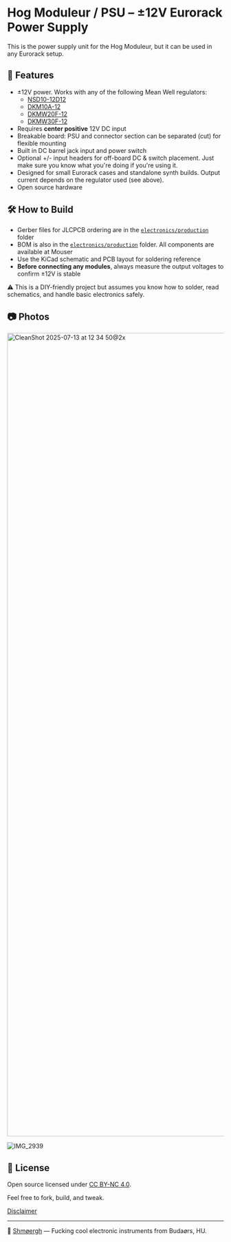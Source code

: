 # Hog Moduleur / PSU – ±12V Eurorack Power Supply

This is the power supply unit for the Hog Moduleur, but it can be used in any Eurorack setup.

## 🐷 Features

- ±12V power. Works with any of the following Mean Well regulators:
    - [NSD10-12D12](https://mou.sr/3ZpECrS)
    - [DKM10A-12](https://mou.sr/450kLTV)
    - [DKMW20F-12](https://mou.sr/44G5aaH)
    - [DKMW30F-12](https://mou.sr/450gwaT)
- Requires **center positive** 12V DC input
- Breakable board: PSU and connector section can be separated (cut) for flexible mounting
- Built in DC barrel jack input and power switch
- Optional +/- input headers for off-board DC & switch placement. Just make sure you know what you're doing if you're using it.
- Designed for small Eurorack cases and standalone synth builds. Output current depends on the regulator used (see above).
- Open source hardware

## 🛠️ How to Build

- Gerber files for JLCPCB ordering are in the [`electronics/production`](./electronics/production) folder
- BOM is also in the [`electronics/production`](./electronics/production) folder. All components are available at Mouser
- Use the KiCad schematic and PCB layout for soldering reference
- **Before connecting any modules**, always measure the output voltages to confirm ±12V is stable

⚠️ This is a DIY-friendly project but assumes you know how to solder, read schematics, and handle basic electronics safely.

## 📷 Photos

<img width="2968" height="1866" alt="CleanShot 2025-07-13 at 12 34 50@2x" src="https://github.com/user-attachments/assets/e8117d95-726b-40f4-b03a-bdb1c461af79" />

![IMG_2939](https://github.com/user-attachments/assets/093e68c2-3c0d-4f67-8883-82444be80754)



## 🧪 License

Open source licensed under [CC BY-NC 4.0](https://creativecommons.org/licenses/by-nc/4.0/).

Feel free to fork, build, and tweak.

[Disclaimer](https://github.com/shmoergh/hog-moduleur)

---

🐖 [Shmøergh](https://shmoergh.com) — Fucking cool electronic instruments from Budaørs, HU.
